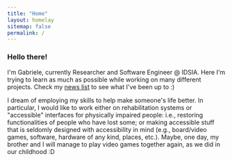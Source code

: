 ```yaml
---
title: "Home"
layout: homelay
sitemap: false
permalink: /
---
```


<!-- ### Welcome!

Theoretical physics is a branch of physics that focuses on the development of mathematical models and theories to understand and explain natural phenomena.
It plays a crucial role in our understanding of the fundamental laws of the universe and the fundamental particles that make up all matter.
Research in theoretical physics helps us to make predictions about how the universe works and to test these predictions through experiments.
It also helps us to understand the fundamental principles that govern the behavior of matter and energy, and to explore the limits of our current knowledge.
Theoretical physics helps us to make progress in a wide range of fields, including cosmology, particle physics, and quantum mechanics, and it has led to many important discoveries and technological innovations.

<div class="container">
<div class="row">
<center>
<img src="{{ site.url }}{{ site.baseurl }}/images/banner.jpg" width="100%"/><br/>
Examples of Feynman diagrams. <br/>
Feynman R., The theory of positrons. <i>Phys. Rev.</i> (1949)
</center>
</div>
</div>
<br/> -->

### Hello there!

I'm Gabriele, currently Researcher and Software Engineer @ IDSIA.
Here I'm trying to learn as much as possible while working on many different projects. Check my <a href="{{ site.url }}{{ site.baseurl }}/news">news list</a> to see what I've been up to :)

I dream of employing my skills to help make someone's life better. In particular, I would like to work either on rehabilitation systems or "accessible" interfaces for physically impaired people: i.e., restoring functionalities of people who have lost some; or making accessible stuff that is seldomly designed with accessibility in mind (e.g., board/video games, software, hardware of any kind, places, etc.).
Maybe, one day, my brother and I will manage to play video games together again, as we did in our childhood :D
